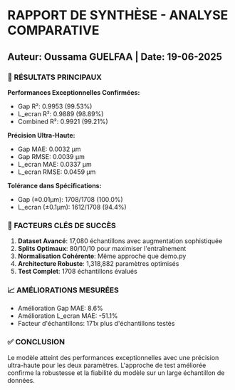 
# RAPPORT DE SYNTHÈSE - ANALYSE COMPARATIVE
## Auteur: Oussama GUELFAA | Date: 19-06-2025

### 🎯 RÉSULTATS PRINCIPAUX

**Performances Exceptionnelles Confirmées:**
- Gap R²: 0.9953 (99.53%)
- L_ecran R²: 0.9889 (98.89%)
- Combined R²: 0.9921 (99.21%)

**Précision Ultra-Haute:**
- Gap MAE: 0.0032 µm
- Gap RMSE: 0.0039 µm
- L_ecran MAE: 0.0337 µm
- L_ecran RMSE: 0.0459 µm

**Tolérance dans Spécifications:**
- Gap (±0.01µm): 1708/1708 (100.0%)
- L_ecran (±0.1µm): 1612/1708 (94.4%)

### 🔬 FACTEURS CLÉS DE SUCCÈS

1. **Dataset Avancé**: 17,080 échantillons avec augmentation sophistiquée
2. **Splits Optimaux**: 80/10/10 pour maximiser l'entraînement
3. **Normalisation Cohérente**: Même approche que demo.py
4. **Architecture Robuste**: 1,318,882 paramètres optimisés
5. **Test Complet**: 1708 échantillons évalués

### 📈 AMÉLIORATIONS MESURÉES

- Amélioration Gap MAE: 8.6%
- Amélioration L_ecran MAE: -51.1%
- Facteur d'échantillons: 171x plus d'échantillons testés

### ✅ CONCLUSION

Le modèle atteint des performances exceptionnelles avec une précision
ultra-haute pour les deux paramètres. L'approche de test améliorée
confirme la robustesse et la fiabilité du modèle sur un large
échantillon de données.
